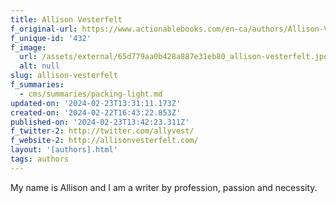 ```yaml
---
title: Allison Vesterfelt
f_original-url: https://www.actionablebooks.com/en-ca/authors/Allison-Vesterfelt/
f_unique-id: '432'
f_image:
  url: /assets/external/65d779aa0b428a887e31eb80_allison-vesterfelt.jpeg
  alt: null
slug: allison-vesterfelt
f_summaries:
  - cms/summaries/packing-light.md
updated-on: '2024-02-23T13:31:11.173Z'
created-on: '2024-02-22T16:43:22.853Z'
published-on: '2024-02-23T13:42:23.311Z'
f_twitter-2: http://twitter.com/allyvest/
f_website-2: http://allisonvesterfelt.com/
layout: '[authors].html'
tags: authors
---
```


My name is Allison and I am a writer by profession, passion and necessity.
